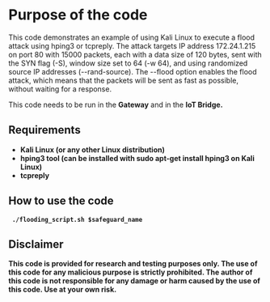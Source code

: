 # Purpose of the code
This code demonstrates an example of using Kali Linux to execute a flood attack using hping3 or tcpreply. The attack targets IP address 172.24.1.215 on port 80 with 15000 packets, each with a data size of 120 bytes, sent with the SYN flag (-S), window size set to 64 (-w 64), and using randomized source IP addresses (--rand-source). The --flood option enables the flood attack, which means that the packets will be sent as fast as possible, without waiting for a response.

This code needs to be run in the <b>Gateway</b> and in the <b>IoT Bridge<b>.

## Requirements
- Kali Linux (or any other Linux distribution)
- hping3 tool (can be installed with sudo apt-get install hping3 on Kali Linux)
- tcpreply

## How to use the code

``` ./flooding_script.sh $safeguard_name```

## Disclaimer
This code is provided for research and testing purposes only. The use of this code for any malicious purpose is strictly prohibited. The author of this code is not responsible for any damage or harm caused by the use of this code. Use at your own risk.
